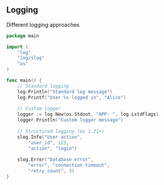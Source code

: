 <!-- METADATA
{
  "title": "Golang Logging",
  "tags": [
    "go",
    "logging"
  ],
  "language": "go"
}
-->

## Logging
Different logging approaches
```go
package main

import (
    "log"
    "log/slog"
    "os"
)

func main() {
    // Standard logging
    log.Println("Standard log message")
    log.Printf("User %s logged in", "Alice")
    
    // Custom logger
    logger := log.New(os.Stdout, "APP: ", log.LstdFlags)
    logger.Println("Custom logger message")
    
    // Structured logging (Go 1.21+)
    slog.Info("User action", 
        "user_id", 123, 
        "action", "login")
    
    slog.Error("Database error", 
        "error", "connection timeout",
        "retry_count", 3)
}
```